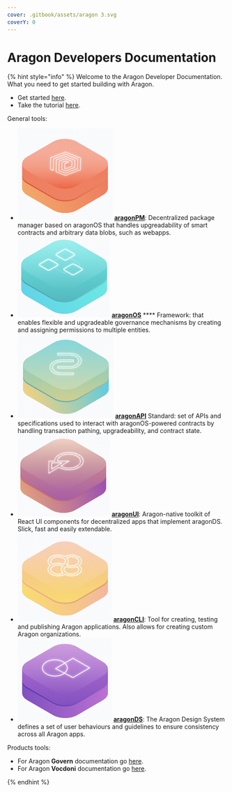 ```yaml
---
cover: .gitbook/assets/aragon 3.svg
coverY: 0
---
```


# Aragon Developers Documentation

{% hint style="info" %}
Welcome to the Aragon Developer Documentation. What you need to get started building with Aragon.

* Get started [here](developers/tools/the-basics/getting-started.md).
* Take the tutorial [here](developers/tools/guides/custom-deploy.md).

General tools:

* <img src=".gitbook/assets/Schermata 2022-07-22 alle 16.08.59.png" alt="" data-size="line"> [**aragonPM**](developers/tools/aragonpm/): Decentralized package manager based on aragonOS that handles upgreadability of smart contracts and arbitrary data blobs, such as webapps.
* <img src=".gitbook/assets/Schermata 2022-07-22 alle 16.13.07.png" alt="" data-size="line"> [**aragonOS**](developers/tools/aragonos/) **** Framework: that enables flexible and upgradeable governance mechanisms by creating and assigning permissions to multiple entities.
* <img src=".gitbook/assets/Schermata 2022-07-22 alle 16.15.29.png" alt="" data-size="line"> [**aragonAPI**](developers/tools/aragonapi/) Standard: set of APIs and specifications used to interact with aragonOS-powered contracts by handling transaction pathing, upgradeability, and contract state.
* <img src=".gitbook/assets/Schermata 2022-07-22 alle 16.17.24.png" alt="" data-size="line"> [**aragonUI**](developers/tools/aragonui/): Aragon-native toolkit of React UI components for decentralized apps that implement aragonDS. Slick, fast and easily extendable.
* <img src=".gitbook/assets/Schermata 2022-07-22 alle 16.19.33.png" alt="" data-size="line"> [**aragonCLI**](developers/tools/aragoncli/): Tool for creating, testing and publishing Aragon applications. Also allows for creating custom Aragon organizations.
* <img src=".gitbook/assets/Schermata 2022-07-22 alle 16.20.47.png" alt="" data-size="line"> [**aragonDS**](developers/tools/aragonds/): The Aragon Design System defines a set of user behaviours and guidelines to ensure consistency across all Aragon apps.

Products tools:&#x20;

* For Aragon **Govern** documentation go [here](developers/products/aragon-govern/).
* For Aragon **Vocdoni** documentation go [here](developers/products/aragon-vocdoni.md).


{% endhint %}

